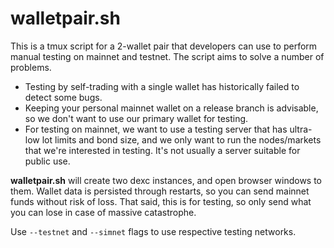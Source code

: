 # walletpair.sh

This is a tmux script for a 2-wallet pair that developers can use to perform manual testing on mainnet and testnet. The script aims to solve a number of problems.

- Testing by self-trading with a single wallet has historically failed to detect some bugs.
- Keeping your personal mainnet wallet on a release branch is advisable, so we don't want to use our primary wallet for testing.
- For testing on mainnet, we want to use a testing server that has ultra-low lot limits and bond size, and we only want to run the nodes/markets that we're interested in testing. It's not usually a server suitable for public use.

**walletpair.sh** will create two dexc instances, and open browser windows to
them. Wallet data is persisted through restarts, so you can send mainnet funds
without risk of loss. That said, this is for testing, so only send what you can
lose in case of massive catastrophe.

Use `--testnet` and `--simnet` flags to use respective testing networks.
